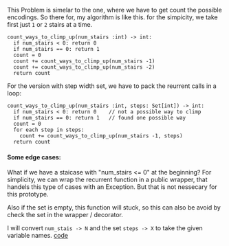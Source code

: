 This Problem is simelar to the one, where we have to get count the possible encodings.
So there for, my algorithm is like this. for the simpicity, we take first just `1` or `2` stairs at a time.

```
count_ways_to_climp_up(num_stairs :int) -> int:
  if num_stairs < 0: return 0  
  if num_stairs == 0: return 1
  count = 0
  count += count_ways_to_climp_up(num_stairs -1)
  count += count_ways_to_climp_up(num_stairs -2)
  return count
```

For the version with step width set, we have to pack the reurrent calls in a loop:
```
count_ways_to_climp_up(num_stairs :int, steps: Set[int]) -> int:
  if num_stairs < 0: return 0    // not a possible way to climp
  if num_stairs == 0: return 1   // found one possible way
  count = 0
  for each step in steps:
    count += count_ways_to_climp_up(num_stairs -1, steps)
  return count
```

#### Some edge cases:
What if we have a staicase with "num_stairs <= 0"  at the beginning? 
For simplicity, we can wrap the recurrent function in a public wrapper, that handels this type of cases with an Exception. But that is not nessecary for this prototype. 

Also if the set is empty, this function will stuck, so this can  also be avoid by check the set in the wrapper / decorator.


I will convert `num_stais -> N` and the set `steps -> X` to take the given variable names.
[code](solution.py)